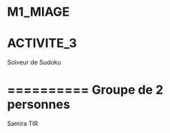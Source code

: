 # M1_MIAGE
ACTIVITE_3
==========
Solveur de Sudoku 

==========
Groupe de 2 personnes
==========
Samira TIR
